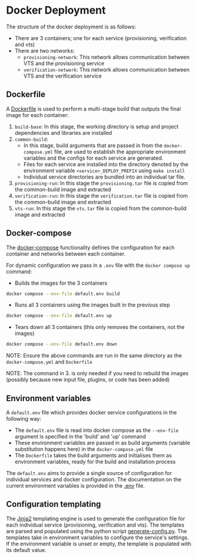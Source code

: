 # Docker Deployment

The structure of the docker deployment is as follows:
- There are 3 containers; one for each service (provisioning, verification and vts)
- There are two networks:
    - `provisioning-network`: This network allows communication between VTS and
      the provisioning service
    - `verification-network`: This network allows communication between VTS and
      the verification service

## Dockerfile

A [Dockerfile](./Dockerfile) is used to perform a multi-stage build that
outputs the final image for each container:
1. `build-base`: In this stage, the working directory is setup and project
   dependencies and libraries are installed
2. `common-build`:
    - In this stage, build arguments that are passed in from the
      `docker-compose.yml` file, are used to establish the appropriate
      environment variables and the configs for each service are generated.
    - Files for each service are installed into the directory denoted by the
      environment variable `<service>_DEPLOY_PREFIX` using `make install`
    - Individual service directories are bundled into an individual tar file.
3. `provisioning-run`: In this stage the `provisioning.tar` file is copied from
   the common-build image and extracted
4. `verification-run`: In this stage the `verification.tar` file is copied from
   the common-build image and extracted
5. `vts-run`: In this stage the `vts.tar` file is copied from the common-build
   image and extracted

## Docker-compose

The [docker-compose](./docker-compose.yml) functionality defines the
configuration for each container and networks between each container.

For dynamic configuration we pass in a `.env` file with the `docker compose up`
command:


-  Builds the images for the 3 containers
```bash
docker compose --env-file default.env build
```

-  Runs all 3 containers using the images built in the previous step
```bash
docker compose --env-file default.env up
```

- Tears down all 3 containers (this only removes the containers, not the images)
```bash
docker compose --env-file default.env down
```
NOTE: Ensure the above commands are run in the same directory as the
      `docker-compose.yml` and `Dockerfile`

NOTE: The command in 3. is only needed if you need to rebuild the images
      (possibly because new input file, plugins, or code has been added)

## Environment variables

A `default.env` file which provides docker service configurations in the
following way:
- The `default.env` file is read into docker compose as the `--env-file`
  argument is specified in the 'build' and 'up' command
- These environment variables are passed in as build arguments (variable
  substitution happens here) in the `docker-compose.yml` file
- The `Dockerfile` takes the build arguments and initialises them as
  environment variables, ready for the build and installation process

The `default.env` aims to provide a single source of configuration for
individual services and docker configuration. The documentation on the current
environment variables is provided in the [.env](default.env) file.

## Configuration templating

The [Jinja2](https://jinja.palletsprojects.com/en/3.1.x/templates/) templating
engine is used to generate the configuration file for each individual service
(provisioning, verification and vts). The templates are parsed and populated
using the python script [generate-config.py](./generate-config.py). The
templates take in environment variables to configure the service's settings. If
the environment variable is unset or empty, the template is populated with its
default value.

